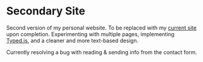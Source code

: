 # Secondary Site
Second version of my personal website. To be replaced with my [current site](http://sohanchoudhury.com) upon completion. Experimenting with multiple pages, implementing [Typed.js](https://github.com/mattboldt/typed.js/), and a cleaner and more text-based design.

Currently resolving a bug with reading & sending info from the contact form.
